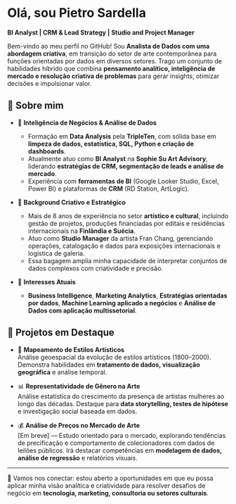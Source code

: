 # Olá, sou Pietro Sardella  
**BI Analyst | CRM & Lead Strategy | Studio and Project Manager**

Bem-vindo ao meu perfil no GitHub! Sou **Analista de Dados com uma abordagem criativa**, em transição do setor de arte contemporânea para funções orientadas por dados em diversos setores. Trago um conjunto de habilidades híbrido que combina **pensamento analítico, inteligência de mercado e resolução criativa de problemas** para gerar insights, otimizar decisões e impulsionar valor.

## 🔎 Sobre mim

- 🎯 **Inteligência de Negócios & Análise de Dados**  
  - Formação em **Data Analysis** pela **TripleTen**, com sólida base em **limpeza de dados, estatística, SQL, Python e criação de dashboards**.  
  - Atualmente atuo como **BI Analyst** na **Sophie Su Art Advisory**, liderando **estratégias de CRM, segmentação de leads e análise de mercado**.  
  - Experiência com **ferramentas de BI** (Google Looker Studio, Excel, Power BI) e plataformas de **CRM** (RD Station, ArtLogic).

- 🎨 **Background Criativo e Estratégico**  
  - Mais de 8 anos de experiência no setor **artístico e cultural**, incluindo gestão de projetos, produções financiadas por editais e residências internacionais na **Finlândia e Suécia**.  
  - Atuo como **Studio Manager** da artista Fran Chang, gerenciando operações, catalogação e dados para exposições internacionais e logística de galeria.  
  - Essa bagagem amplia minha capacidade de interpretar conjuntos de dados complexos com criatividade e precisão.

- 📌 **Interesses Atuais**  
  - **Business Intelligence**, **Marketing Analytics**, **Estratégias orientadas por dados**, **Machine Learning aplicado a negócios** e **Análise de Dados com aplicação multissetorial**.

## 🚀 Projetos em Destaque

- 📍 **Mapeamento de Estilos Artísticos**  
  Análise geoespacial da evolução de estilos artísticos (1800–2000). Demonstra habilidades em **tratamento de dados, visualização geográfica** e análise temporal.

- 📊 **Representatividade de Gênero na Arte**  
  Análise estatística do crescimento da presença de artistas mulheres ao longo das décadas. Destaque para **data storytelling, testes de hipótese** e investigação social baseada em dados.

- 💰 **Análise de Preços no Mercado de Arte**  
  [Em breve] — Estudo orientado para o mercado, explorando tendências de precificação e comportamento de colecionadores com dados de leilões públicos. Irá destacar competências em **modelagem de dados, análise de regressão** e relatórios visuais.

---

💼 Vamos nos conectar: estou aberto a oportunidades em que eu possa aplicar minha visão analítica e criatividade para resolver desafios de negócio em **tecnologia, marketing, consultoria ou setores culturais**.
